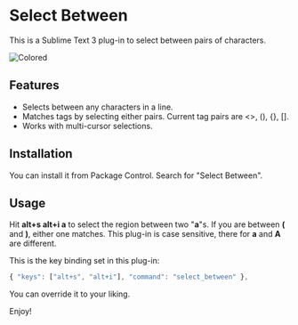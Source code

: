 # Select Between

This is a Sublime Text 3 plug-in to select between pairs of characters.

![Colored](http://i.imgur.com/ZkgFOif.gif)

## Features

* Selects between any characters in a line.
* Matches tags by selecting either pairs. Current tag pairs are <>, (), {}, [].
* Works with multi-cursor selections.

## Installation

You can install it from Package Control. Search for "Select Between".

## Usage

Hit **alt+s alt+i a** to select the region between two "**a**"s.
If you are between **(** and **)**, either one matches.
This plug-in is case sensitive, there for **a** and **A** are different.

This is the key binding set in this plug-in:

```javascript
{ "keys": ["alt+s", "alt+i"], "command": "select_between" },
```

You can override it to your liking.

Enjoy!
